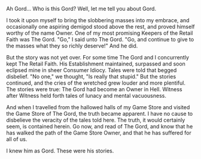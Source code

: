 Ah Gord… Who is this Gord? Well, let me tell you about Gord.

I took it upon myself to bring the slobbering masses into my embrace, and occasionally one aspiring demigod stood above the rest, and proved himself worthy of the name Owner. One of my most promising Keepers of the Retail Faith was The Gord. "Go," I said unto The Gord. "Go, and continue to give to the masses what they so richly deserve!" And he did.

But the story was not yet over. For some time The Gord and I concurrently kept The Retail Faith. His Establishment maintained, surpassed and soon eclipsed mine in sheer Consumer Idiocy. Tales were told that begged disbelief. "No one," we thought, "Is really that stupid." But the stories continued, and the cries of the wretched grew louder and more plentiful. The stories were true: The Gord had become an Owner in Hell. Witness after Witness held forth tales of lunacy and mental vacuousness.

And when I travelled from the hallowed halls of my Game Store and visited the Game Store of The Gord, the truth became apparent. I have no cause to disbelieve the veracity of the tales told here. The truth, it would certainly seem, is contained herein. Go now, and read of The Gord, and know that he has walked the path of the Game Store Owner, and that he has suffered for all of us.

I knew him as Gord.  These were his stories.